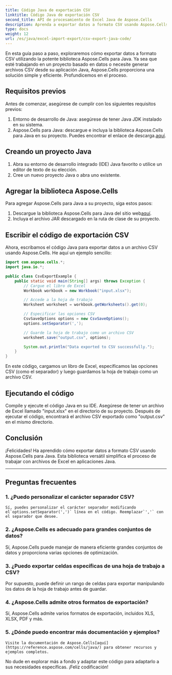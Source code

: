 ```yaml
---
title: Código Java de exportación CSV
linktitle: Código Java de exportación CSV
second_title: API de procesamiento de Excel Java de Aspose.Cells
description: Aprenda a exportar datos a formato CSV usando Aspose.Cells para Java. Guía paso a paso con código fuente para una exportación CSV perfecta.
type: docs
weight: 12
url: /es/java/excel-import-export/csv-export-java-code/
---
```



En esta guía paso a paso, exploraremos cómo exportar datos a formato CSV utilizando la potente biblioteca Aspose.Cells para Java. Ya sea que esté trabajando en un proyecto basado en datos o necesite generar archivos CSV desde su aplicación Java, Aspose.Cells proporciona una solución simple y eficiente. Profundicemos en el proceso.

## Requisitos previos

Antes de comenzar, asegúrese de cumplir con los siguientes requisitos previos:

1. Entorno de desarrollo de Java: asegúrese de tener Java JDK instalado en su sistema.
2.  Aspose.Cells para Java: descargue e incluya la biblioteca Aspose.Cells para Java en su proyecto. Puedes encontrar el enlace de descarga.[aquí](https://releases.aspose.com/cells/java/).

## Creando un proyecto Java

1. Abra su entorno de desarrollo integrado (IDE) Java favorito o utilice un editor de texto de su elección.
2. Cree un nuevo proyecto Java o abra uno existente.

## Agregar la biblioteca Aspose.Cells

Para agregar Aspose.Cells para Java a su proyecto, siga estos pasos:

1.  Descargue la biblioteca Aspose.Cells para Java del sitio web[aquí](https://releases.aspose.com/cells/java/).
2. Incluya el archivo JAR descargado en la ruta de clase de su proyecto.

## Escribir el código de exportación CSV

Ahora, escribamos el código Java para exportar datos a un archivo CSV usando Aspose.Cells. He aquí un ejemplo sencillo:

```java
import com.aspose.cells.*;
import java.io.*;

public class CsvExportExample {
    public static void main(String[] args) throws Exception {
        // Cargue el libro de Excel
        Workbook workbook = new Workbook("input.xlsx");

        // Accede a la hoja de trabajo
        Worksheet worksheet = workbook.getWorksheets().get(0);

        // Especificar las opciones CSV
        CsvSaveOptions options = new CsvSaveOptions();
        options.setSeparator(',');

        // Guarde la hoja de trabajo como un archivo CSV
        worksheet.save("output.csv", options);

        System.out.println("Data exported to CSV successfully.");
    }
}
```

En este código, cargamos un libro de Excel, especificamos las opciones CSV (como el separador) y luego guardamos la hoja de trabajo como un archivo CSV.

## Ejecutando el código

Compile y ejecute el código Java en su IDE. Asegúrese de tener un archivo de Excel llamado "input.xlsx" en el directorio de su proyecto. Después de ejecutar el código, encontrará el archivo CSV exportado como "output.csv" en el mismo directorio.

## Conclusión

¡Felicidades! Ha aprendido cómo exportar datos a formato CSV usando Aspose.Cells para Java. Esta biblioteca versátil simplifica el proceso de trabajar con archivos de Excel en aplicaciones Java.

---

## Preguntas frecuentes

### 1. ¿Puedo personalizar el carácter separador CSV?
    Sí, puedes personalizar el carácter separador modificando el`options.setSeparator(',')` línea en el código. Reemplazar`','` con el separador que desee.

### 2. ¿Aspose.Cells es adecuado para grandes conjuntos de datos?
   Sí, Aspose.Cells puede manejar de manera eficiente grandes conjuntos de datos y proporciona varias opciones de optimización.

### 3. ¿Puedo exportar celdas específicas de una hoja de trabajo a CSV?
   Por supuesto, puede definir un rango de celdas para exportar manipulando los datos de la hoja de trabajo antes de guardar.

### 4. ¿Aspose.Cells admite otros formatos de exportación?
   Sí, Aspose.Cells admite varios formatos de exportación, incluidos XLS, XLSX, PDF y más.

### 5. ¿Dónde puedo encontrar más documentación y ejemplos?
    Visite la documentación de Aspose.Cells[aquí](https://reference.aspose.com/cells/java/) para obtener recursos y ejemplos completos.

No dude en explorar más a fondo y adaptar este código para adaptarlo a sus necesidades específicas. ¡Feliz codificación!